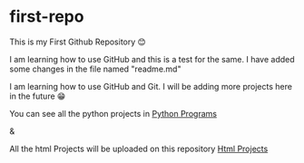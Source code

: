 # first-repo
This is my First Github Repository 😊

I am learning how to use GitHub and this is a test for the same. I have added some changes in the file named "readme.md"

I am learning how to use GitHub and Git. I will be adding more projects here in the future 😁

You can see all the python projects in [Python Programs](https://github.com/GamingVj/first-repo/tree/8116db8ba2095fa4c1c62685ec52e3efd6c95804/Programs/python%20pro)

&

All the html Projects will be uploaded on  this repository [Html Projects](https://github.com/GamingVj/first-repo/tree/8116db8ba2095fa4c1c62685ec52e3efd6c95804/Programs/Html%20Files)
